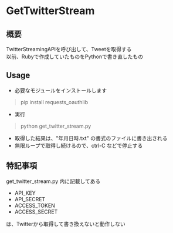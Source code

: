 # GetTwitterStream

## 概要

TwitterStreamingAPIを呼び出して、Tweetを取得する  
以前、Rubyで作成していたものをPythonで書き直したもの

## Usage

- 必要なモジュールをインストールします

> pip install requests_oauthlib  

- 実行

> python get_twitter_stream.py  

- 取得した結果は、"年月日時.txt" の書式のファイルに書き出される
- 無限ループで取得し続けるので、ctrl-C などで停止する

## 特記事項

get_twitter_stream.py 内に記載してある  

- API_KEY
- API_SECRET
- ACCESS_TOKEN
- ACCESS_SECRET  

は、Twitterから取得して書き換えないと動作しない
